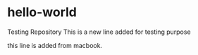 # hello-world
Testing Repository
This is a new line added for testing purpose

this line is added from macbook.
